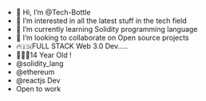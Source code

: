 - 👋 Hi, I’m @Tech-Bottle
- 👀 I’m interested in all the latest stuff in the tech field
- 🌱 I’m currently learning Solidity programming language
- 💞️ I’m looking to collaborate on Open source projects
- 🔥🇮🇳FULL STACK Web 3.0 Dev.....
- 👨‍🎓🌐14 Year Old !
- @solidity_lang 
- @ethereum
- @reactjs Dev
- Open to work
